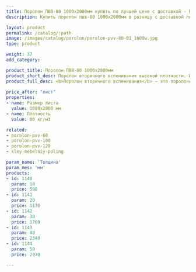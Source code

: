```yaml
---
title: Поролон ПВВ-80 1000х2000мм купить по лучшей цене с доставкой - Поролоныч
description: Купить поролон пвв-80 1000х2000мм в розницу с доставкой по Москве в интернет-магазине Поролоныча.

layout: product
permalink: /catalog/:path
image: /images/catalog/porolon/porolon-pvv-80-01_1600w.jpg
type: product

weight: 37
add_category: 

product_title: Поролон ПВВ-80 1000х2000мм
product_short_desc: Поролон вторичного вспенивания высокой плотности. Используется в мебельной и автомобильной промышленности.
product_full_desc: <b>Поролон вторичного вспенивания</b> — это поролоновая крошка, вспененная с полиуретановым клеем и спрессованная под определенным давлением. Данный материал обладает высокими показателями плотности, жесткости, долговечности и прочности. Имеет хорошие звукопоглощающие и изолирующие свойства. Отличается высокой демпфирующей способностью. Благодаря таким качественным показателям долго сохраняет свои свойства и обеспечивает долгую службу изделий при их ежедневном использовании.
        
price_after: "лист"
properties:
- name: Размер листа
  value: 1000х2000 мм
- name: Плотность
  value: 80 кг/м3

related:
- porolon-pvv-60
- porolon-pvv-100
- porolon-pvv-120
- kley-mebelniy-poling

param_name: 'Толщина'
param_mes: 'мм'
products:
- id: 1140
  param: 10
  price: 590
- id: 1141
  param: 20
  price: 1170
- id: 1142
  param: 30
  price: 1760
- id: 1143
  param: 40
  price: 2340
- id: 1144
  param: 50
  price: 2930

---
```

